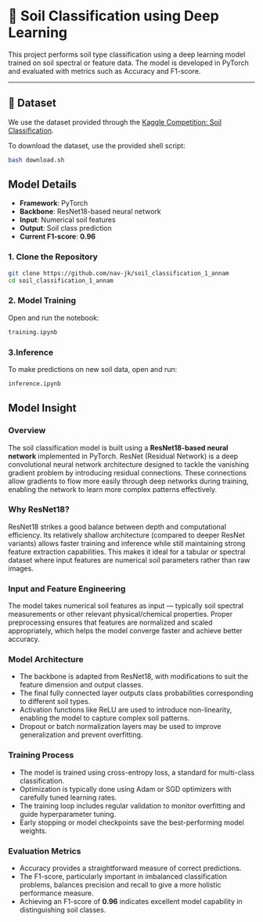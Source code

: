 # 🌱 Soil Classification using Deep Learning

This project performs soil type classification using a deep learning model trained on soil spectral or feature data. The model is developed in PyTorch and evaluated with metrics such as Accuracy and F1-score.

---

## 📂 Dataset

We use the dataset provided through the [Kaggle Competition: Soil Classification](https://www.kaggle.com/competitions/soil-classification).

To download the dataset, use the provided shell script:

```bash
bash download.sh
```
##  Model Details

- **Framework**: PyTorch  
- **Backbone**: ResNet18-based neural network  
- **Input**: Numerical soil features  
- **Output**: Soil class prediction  
- **Current F1-score**: **0.96**

### 1. Clone the Repository

```bash
git clone https://github.com/nav-jk/soil_classification_1_annam
cd soil_classification_1_annam
```
### 2. Model Training

Open and run the notebook:

```markdown
training.ipynb
```
### 3.Inference

To make predictions on new soil data, open and run:

```markdown
inference.ipynb
```
##  Model Insight

### Overview

The soil classification model is built using a **ResNet18-based neural network** implemented in PyTorch. ResNet (Residual Network) is a deep convolutional neural network architecture designed to tackle the vanishing gradient problem by introducing residual connections. These connections allow gradients to flow more easily through deep networks during training, enabling the network to learn more complex patterns effectively.

### Why ResNet18?

ResNet18 strikes a good balance between depth and computational efficiency. Its relatively shallow architecture (compared to deeper ResNet variants) allows faster training and inference while still maintaining strong feature extraction capabilities. This makes it ideal for a tabular or spectral dataset where input features are numerical soil parameters rather than raw images.

### Input and Feature Engineering

The model takes numerical soil features as input — typically soil spectral measurements or other relevant physical/chemical properties. Proper preprocessing ensures that features are normalized and scaled appropriately, which helps the model converge faster and achieve better accuracy.

### Model Architecture

- The backbone is adapted from ResNet18, with modifications to suit the feature dimension and output classes.
- The final fully connected layer outputs class probabilities corresponding to different soil types.
- Activation functions like ReLU are used to introduce non-linearity, enabling the model to capture complex soil patterns.
- Dropout or batch normalization layers may be used to improve generalization and prevent overfitting.

### Training Process

- The model is trained using cross-entropy loss, a standard for multi-class classification.
- Optimization is typically done using Adam or SGD optimizers with carefully tuned learning rates.
- The training loop includes regular validation to monitor overfitting and guide hyperparameter tuning.
- Early stopping or model checkpoints save the best-performing model weights.

### Evaluation Metrics

- Accuracy provides a straightforward measure of correct predictions.
- The F1-score, particularly important in imbalanced classification problems, balances precision and recall to give a more holistic performance measure.
- Achieving an F1-score of **0.96** indicates excellent model capability in distinguishing soil classes.


